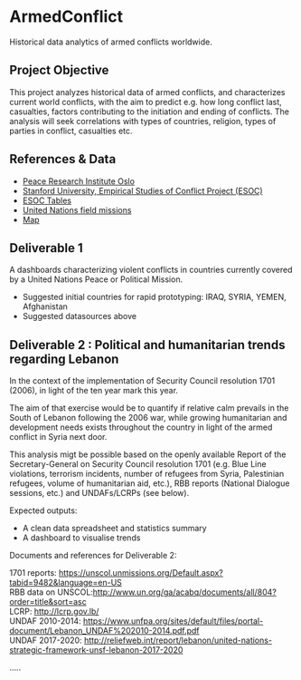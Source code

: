 # ArmedConflict
Historical data analytics of armed conflicts worldwide.

Project Objective
------------

This project analyzes historical data of armed conflicts, and characterizes current world conflicts, with the aim to predict e.g. how long conflict last, casualties, factors contributing to the initiation and ending of conflicts. The analysis will seek correlations with types of countries, religion, types of parties in conflict, casualties etc. 

References & Data
------------

- [Peace Research Institute Oslo](https://www.prio.org/Data/Armed-Conflict/)
- [Stanford University, Empirical Studies of Conflict Project (ESOC)](https://esoc.princeton.edu/file-type/external-data-repositories)
- [ESOC Tables](https://esoc.princeton.edu/file-type/tabular-data)
- [United Nations field missions](http://www.un.org/en/peacekeeping/about/dfs/)
- [Map](http://www.un.org/en/peacekeeping/documents/dfs_mission_supprt_map.pdf)

Deliverable 1
--------------
A dashboards characterizing violent conflicts in countries currently covered by a United Nations Peace or Political Mission.
- Suggested initial countries for rapid prototyping: IRAQ, SYRIA, YEMEN, Afghanistan
- Suggested datasources above


Deliverable 2 : Political and humanitarian trends regarding Lebanon
-------------

In the context of the implementation of Security Council resolution 1701 (2006), in light of the ten year mark this year. 

The aim of that exercise would be to quantify if relative calm prevails in the South of Lebanon following the 2006 war, while growing humanitarian and development needs exists throughout the country in light of the armed conflict in Syria next door.

This analysis migt be possible based on the openly available Report of the Secretary-General on Security Council resolution 1701  (e.g. Blue Line violations, terrorism incidents, number of refugees from Syria, Palestinian refugees, volume of humanitarian aid, etc.), RBB reports (National Dialogue sessions, etc.) and UNDAFs/LCRPs (see below). 

Expected outputs: 
- A clean data spreadsheet and statistics summary
- A dashboard to visualise trends

Documents and references for Deliverable 2:

1701 reports: https://unscol.unmissions.org/Default.aspx?tabid=9482&language=en-US  
RBB data on UNSCOL:http://www.un.org/ga/acabq/documents/all/804?order=title&sort=asc  
LCRP: http://lcrp.gov.lb/  
UNDAF 2010-2014: https://www.unfpa.org/sites/default/files/portal-document/Lebanon_UNDAF%202010-2014.pdf.pdf  
UNDAF 2017-2020: http://reliefweb.int/report/lebanon/united-nations-strategic-framework-unsf-lebanon-2017-2020  


.....
